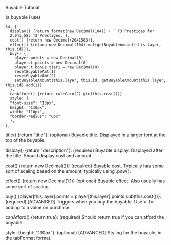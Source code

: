 Buyable Tutorial

(a buyable i use)

```
34: {
  display() {return format(new Decimal(104)) + ` T3 Prestiges for
  2,041,583 T2 Prestiges.`},
  cost() {return new Decimal(2041583)},
  effect() {return new Decimal(104).mul(getBuyableAmount(this.layer, this.id))},
  buy() {
    player.points = new Decimal(0)
    player.t.points = new Decimal(0)
    player.t.bonus.tier1 = new Decimal(0)
    resetBuyableAmt(1)
    resetBuyableAmt(2)
    setBuyableAmount(this.layer, this.id, getBuyableAmount(this.layer, this.id).add(1))
  },
  canAfford() {return calcGain(2).gte(this.cost())}
  style: {
  "font-size": "13px",
  height: "110px",
  width: "110px",
  "border-radius": "0px"
  },
},
```

title() {return "title"}: (optional) Buyable title. Displayed in a larger font at the top of the buyable.

display() {return "description"}: (required) Buyable display. Displayed after the title. Should display cost and amount.

cost() {return new Decimal(2)} (required) Buyable cost. Typically has some sort of scaling based on the amount, typically using .pow().

effect() {return new Decimal(1.1)} (optional) Buyable effect. Also usually has some sort of scaling.

buy() {player[this.layer].points = player[this.layer].points.sub(this.cost())}: (required) [ADVANCED] Triggers when you buy the
buyable. Useful for adding to a value on purchase.

canAfford() {return true}: (required) Should return true if you can afford the buyable.

style: {height: "130px"}: (optional) [ADVANCED] Styling for the buyable, in the tabFormat format.
